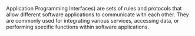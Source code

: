Application Programming Interfaces) are sets of rules and protocols that allow different software applications to communicate with each other. They are commonly used for integrating various services, accessing data, or performing specific functions within software applications.

